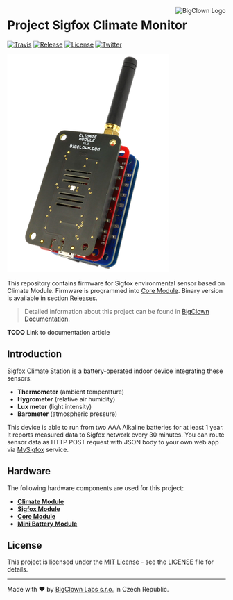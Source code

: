 <a href="https://www.bigclown.com"><img src="https://s3.eu-central-1.amazonaws.com/bigclown/gh-readme-logo.png" alt="BigClown Logo" align="right"></a>

# Project Sigfox Climate Monitor

[![Travis](https://img.shields.io/travis/bigclownlabs/bcp-sigfox-climate-station/master.svg)](https://travis-ci.org/bigclownlabs/bcp-sigfox-climate-station)
[![Release](https://img.shields.io/github/release/bigclownlabs/bcp-sigfox-climate-station.svg)](https://github.com/bigclownlabs/bcp-sigfox-climate-station/releases)
[![License](https://img.shields.io/github/license/bigclownlabs/bcp-sigfox-climate-station.svg)](https://github.com/bigclownlabs/bcp-sigfox-climate-station/blob/master/LICENSE)
[![Twitter](https://img.shields.io/twitter/follow/BigClownLabs.svg?style=social&label=Follow)](https://twitter.com/BigClownLabs)

![Photo of Sigfox Climate Monitor assembly](doc/sigfox-climate-monitor.png)

This repository contains firmware for Sigfox environmental sensor based on Climate Module.
Firmware is programmed into [Core Module](https://shop.bigclown.com/products/core-module).
Binary version is available in section [Releases](https://github.com/bigclownlabs/bcp-sigfox-climate-station/releases).

> Detailed information about this project can be found in [BigClown Documentation](https://doc.bigclown.com).

**TODO** Link to documentation article

## Introduction

Sigfox Climate Station is a battery-operated indoor device integrating these sensors:

* **Thermometer** (ambient temperature)
* **Hygrometer** (relative air humidity)
* **Lux meter** (light intensity)
* **Barometer** (atmospheric pressure)

This device is able to run from two AAA Alkaline batteries for at least 1 year.
It reports measured data to Sigfox network every 30 minutes.
You can route sensor data as HTTP POST request with JSON body to your own web app via [MySigfox](https://www.mysigfox.com) service.

## Hardware

The following hardware components are used for this project:

* **[Climate Module](https://shop.bigclown.com/products/climate-module)**
* **[Sigfox Module](https://shop.bigclown.com/products/sigfox-module)**
* **[Core Module](https://shop.bigclown.com/products/core-module)**
* **[Mini Battery Module](https://shop.bigclown.com/products/mini-battery-module)**

## License

This project is licensed under the [MIT License](https://opensource.org/licenses/MIT/) - see the [LICENSE](LICENSE) file for details.

---

Made with ❤ by [BigClown Labs s.r.o.](https://www.bigclown.com) in Czech Republic.
